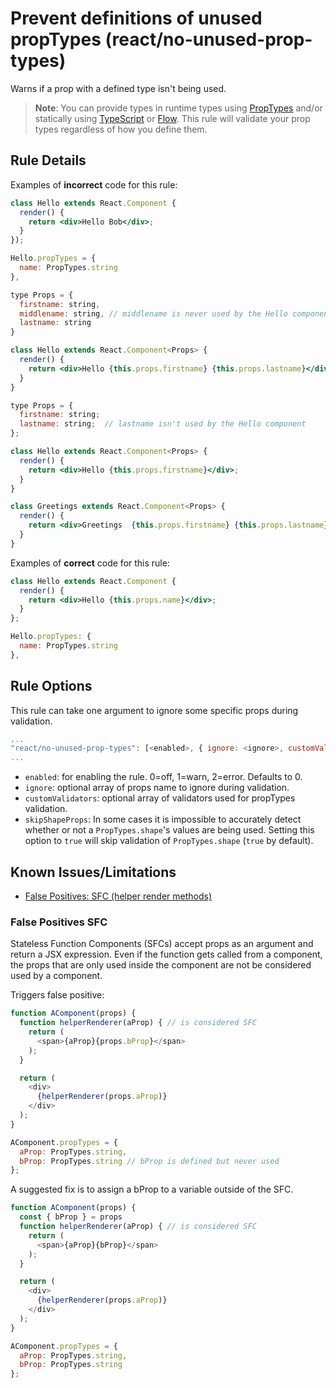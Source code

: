 # Prevent definitions of unused propTypes (react/no-unused-prop-types)

Warns if a prop with a defined type isn't being used.

> **Note**: You can provide types in runtime types using [PropTypes] and/or
statically using [TypeScript] or [Flow]. This rule will validate your prop types
regardless of how you define them.

## Rule Details

Examples of **incorrect** code for this rule:

```jsx
class Hello extends React.Component {
  render() {
    return <div>Hello Bob</div>;
  }
});

Hello.propTypes = {
  name: PropTypes.string
},
```

```jsx
type Props = {
  firstname: string,
  middlename: string, // middlename is never used by the Hello component
  lastname: string
}

class Hello extends React.Component<Props> {
  render() {
    return <div>Hello {this.props.firstname} {this.props.lastname}</div>;
  }
}
```

```jsx
type Props = {
  firstname: string;
  lastname: string;  // lastname isn't used by the Hello component
};

class Hello extends React.Component<Props> {
  render() {
    return <div>Hello {this.props.firstname}</div>;
  }
}

class Greetings extends React.Component<Props> {
  render() {
    return <div>Greetings  {this.props.firstname} {this.props.lastname}</div>;
  }
}
```

Examples of **correct** code for this rule:

```jsx
class Hello extends React.Component {
  render() {
    return <div>Hello {this.props.name}</div>;
  }
};

Hello.propTypes: {
  name: PropTypes.string
},
```

## Rule Options

This rule can take one argument to ignore some specific props during validation.

```js
...
"react/no-unused-prop-types": [<enabled>, { ignore: <ignore>, customValidators: <customValidator>, skipShapeProps: <skipShapeProps> }]
...
```

* `enabled`: for enabling the rule. 0=off, 1=warn, 2=error. Defaults to 0.
* `ignore`: optional array of props name to ignore during validation.
* `customValidators`: optional array of validators used for propTypes validation.
* `skipShapeProps`: In some cases it is impossible to accurately detect whether or not a `PropTypes.shape`'s values are being used. Setting this option to `true` will skip validation of `PropTypes.shape` (`true` by default).

## Known Issues/Limitations

- [False Positives: SFC (helper render methods)](#false-positives-sfc)

### False Positives SFC

Stateless Function Components (SFCs) accept props as an argument and return a JSX expression.
Even if the function gets called from a component, the props that are only used inside the component are not be considered used by a component.

Triggers false positive:

```js
function AComponent(props) {
  function helperRenderer(aProp) { // is considered SFC
    return (
      <span>{aProp}{props.bProp}</span>
    );
  }

  return (
    <div>
      {helperRenderer(props.aProp)}
    </div>
  );
}

AComponent.propTypes = {
  aProp: PropTypes.string,
  bProp: PropTypes.string // bProp is defined but never used
};
```
A suggested fix is to assign a bProp to a variable outside of the SFC.

```js
function AComponent(props) {
  const { bProp } = props
  function helperRenderer(aProp) { // is considered SFC
    return (
      <span>{aProp}{bProp}</span>
    );
  }

  return (
    <div>
      {helperRenderer(props.aProp)}
    </div>
  );
}

AComponent.propTypes = {
  aProp: PropTypes.string,
  bProp: PropTypes.string
};
```

[PropTypes]: https://reactjs.org/docs/typechecking-with-proptypes.html
[TypeScript]: http://www.typescriptlang.org/
[Flow]: https://flow.org/
